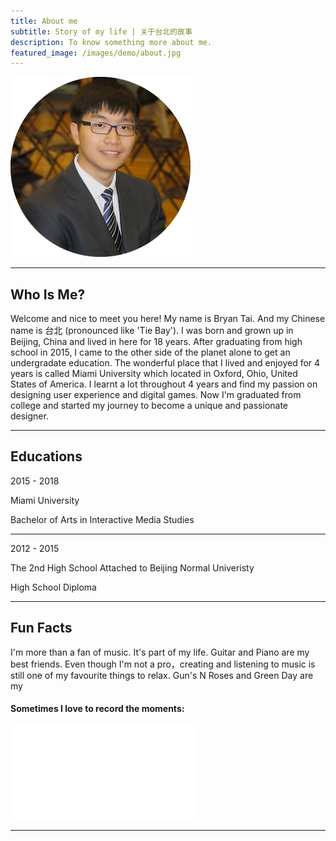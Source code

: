 ```yaml
---
title: About me
subtitle: Story of my life | 关于台北的故事
description: To know something more about me.
featured_image: /images/demo/about.jpg
---
```


![](/images/avatar-tb.png)

---

## Who Is Me?

Welcome and nice to meet you here! My name is Bryan Tai. And my Chinese name is 台北 (pronounced like 'Tie Bay'). I was born and grown up in Beijing, China and lived in here for 18 years. After graduating from high school in 2015, I came to the other side of the planet alone to get an undergradate education. The wonderful place that I lived and enjoyed for 4 years is called Miami University which located in Oxford, Ohio, United States of America. I learnt a lot throughout 4 years and find my passion on designing user experience and digital games. Now I'm graduated from college and started my journey to become a unique and passionate designer.

---

## Educations

2015 - 2018

Miami University

Bachelor of Arts in Interactive Media Studies

---

2012 - 2015

The 2nd High School Attached to Beijing Normal Univeristy

High School Diploma

---

## Fun Facts



I'm more than a fan of music. It's part of my life. Guitar and Piano are my best friends. Even though I'm not a pro，creating and listening to music is still one of my favourite things to relax. Gun's N Roses and Green Day are my 

#### Sometimes I love to record the moments:

<iframe src="//player.bilibili.com/player.html?aid=43040643&cid=75468572&page=1" scrolling="no" border="0" frameborder="no" framespacing="0" allowfullscreen="true"> </iframe>

---
